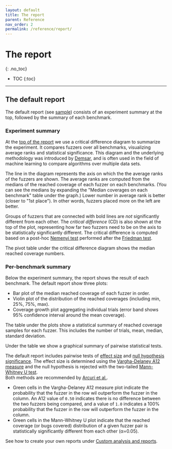 ```yaml
---
layout: default
title: The report
parent: Reference
nav_order: 2
permalink: /reference/report/
---
```


# The report
{: .no_toc}

- TOC
{:toc}

---

## The default report

The default report (see
[sample](https://www.fuzzbench.com/reports/sample/index.html)) consists of an
experiment summary at the top, followed by the summary of each benchmark.

### Experiment summary

At the [top of the
report](https://www.fuzzbench.com/reports/sample/index.html#summary) we use a
critical difference diagram to summarize the experiment. It compares fuzzers
over all benchmarks, visualizing average ranks and statistical significance.
This diagram and the underlying methodology was introduced by
[Demsar](http://www.jmlr.org/papers/volume7/demsar06a/demsar06a.pdf), and is
often used in the field of machine learning to compare algorithms over multiple
data sets.

The line in the diagram represents the axis on which the the average ranks of
the fuzzers are shown. The average ranks are computed from the medians of the
reached coverage of each fuzzer on each benchmarks. (You can see the medians by
expanding the "Median coverages on each benchmark" table under the graph.) Lower
number in average rank is better (closer to "1st place"). In other words,
fuzzers placed more on the left are better.

Groups of fuzzers that are connected with bold lines are *not* significantly
different from each other. The *critical difference* (CD) is also shown at the
top of the plot, representing how far two fuzzers need to be on the axis to be
statistically significantly different. The critical difference is computed based
on a post-hoc [Nemenyi test](https://en.wikipedia.org/wiki/Nemenyi_test)
performed after the [Friedman
test](https://en.wikipedia.org/wiki/Friedman_test).

The pivot table under the critical difference diagram shows the median reached
coverage numbers.

### Per-benchmark summary

Below the experiment summary, the report shows the result of each benchmark. The
default report show three plots:

- Bar plot of the median reached coverage of each fuzzer in order.
- Violin plot of the distribution of the reached coverages (including min, 25%,
  75%, max).
- Coverage growth plot aggregating individual trials (error band shows 95%
  confidence interval around the mean coverage).

The table under the plots show a statistical summary of reached coverage samples
for each fuzzer. This includes the number of trials, mean, median, standard
deviation.

Under the table we show a graphical summary of pairwise statistical tests. 

The default report includes pairwise tests of [effect size](https://en.wikipedia.org/wiki/Effect_size)
and [null hypothesis significance](https://en.wikipedia.org/wiki/Statistical_hypothesis_testing#Null_hypothesis_statistical_significance_testing).
The effect size is determined using the [Vargha-Delaney A12 measure](https://www.jstor.org/stable/1165329?seq=1)
and the null hypothesis is rejected with the two-tailed [Mann-Whitney U
test](https://en.wikipedia.org/wiki/Mann%E2%80%93Whitney_U_test).  
Both methods are recommended by [Arcuri et al.](https://dl.acm.org/doi/10.1145/1985793.1985795). 

- Green cells in the Vargha-Delaney A12 measure plot indicate the probability 
  that the fuzzer in the row wil outperform the fuzzer in the column.
  An A12 value of `0.50` indicates there is no difference between the two 
  fuzzers being compared, and a value of `1.0` indicates a 100% probability 
  that the fuzzer in the row will outperform the fuzzer in the column.
- Green cells in the Mann-Whitney U plot indicate that the reached coverage 
  (or bugs covered) distribution of a given fuzzer pair is statistically 
  significantly different from each other (α=0.05).

See how to create your own reports under [Custom analysis and
reports]({{site.baseurl}}/developing-fuzzbench/custom_analysis_and_reports).
